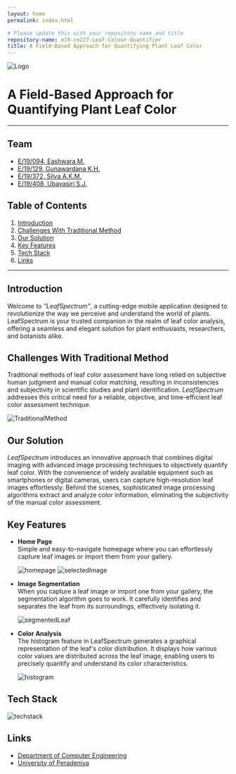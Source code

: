 ```yaml
---
layout: home
permalink: index.html

# Please update this with your repository name and title
repository-name: e19-co227-Leaf-Colour-Quantifier
title: A Field-Based Approach for Quantifying Plant Leaf Color
---
```


[comment]: # "This is the standard layout for the project, but you can clean this and use your own template"

![Logo](./images/blacklogo.jpg)

# A Field-Based Approach for Quantifying Plant Leaf Color

---

<!-- 
This is a sample image, to show how to add images to your page. To learn more options, please refer [this](https://projects.ce.pdn.ac.lk/docs/faq/how-to-add-an-image/)

![Sample Image](./images/sample.png)
 -->
## Team
-  [E/19/094, Eashwara M.](https://people.ce.pdn.ac.lk/students/e19/094/)
-  [E/19/129, Gunawardana K.H.](https://people.ce.pdn.ac.lk/students/e19/129/)
-  [E/19/372, Silva A.K.M.](https://people.ce.pdn.ac.lk/students/e19/372/)
-  [E/19/408, Ubayasiri S.J.](https://people.ce.pdn.ac.lk/students/e19/408/)

## Table of Contents
1. [Introduction](#introduction)
2. [Challenges With Traditional Method](#challenges_with_traditional_method)
3. [Our Solution](#our_solution)
4. [Key Features](#key_features)
5. [Tech Stack](#tech_stack)
6. [Links](#links)

---

## Introduction

Welcome to <em>"LeafSpectrum"</em>, a cutting-edge mobile application designed to revolutionize the way we perceive and understand the world of plants. LeafSpectrum is your trusted companion in the realm of leaf color analysis, offering a seamless and elegant solution for plant enthusiasts, researchers, and botanists alike.

## Challenges With Traditional Method

Traditional methods of leaf color assessment have long relied on subjective human judgment and manual color matching, resulting in inconsistencies and subjectivity in scientific studies and plant identification.
<em>LeafSpectrum</em> addresses this critical need for a reliable, objective, and time-efficient leaf color assessment technique.

![TraditionalMethod](./images/traditional1.jpg)

## Our Solution

<em>LeafSpectrum</em> introduces an innovative approach that combines digital imaging with advanced image processing techniques to objectively quantify leaf color. With the convenience of widely available equipment such as smartphones or digital cameras, users can capture high-resolution leaf images effortlessly. Behind the scenes, sophisticated image processing algorithms extract and analyze color information, eliminating the subjectivity of the manual color assessment.

## Key Features

<ul>
 <li> <strong>Home Page</strong> <br>
Simple and easy-to-navigate homepage where you can effortlessly capture leaf images or import them from your gallery.<br>
  
 ![homepage](./images/homePage.jpg)   ![selectedImage](./images/ImageSelector.jpg)</li>

 <li><strong>Image Segmentation</strong><br>
When you capture a leaf image or import one from your gallery, the segmentation algorithm goes to work. It carefully identifies and separates the leaf from its surroundings, effectively isolating it.<br>
 
 ![segmentedLeaf](./images/segmentation.jpg)</li>

 <li><strong>Color Analysis</strong><br>
 The histogram feature in LeafSpectrum generates a graphical representation of the leaf's color distribution. It displays how various color values are distributed across the leaf image, enabling users to precisely quantify and understand its color characteristics.<br>

 ![histogram](./images/histogram.jpg)</li>
</ul>

## Tech Stack
![techstack](./images/techstack.png)

 
## Links

- [Department of Computer Engineering](http://www.ce.pdn.ac.lk/)
- [University of Peradeniya](https://eng.pdn.ac.lk/)


[//]: # (Please refer this to learn more about Markdown syntax)
[//]: # (https://github.com/adam-p/markdown-here/wiki/Markdown-Cheatsheet)
